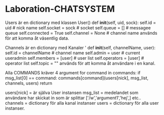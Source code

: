 # Laboration-CHATSYSTEM


Users är en dictionary med klassen User()
    def __init__(self, uid, sock):
        self.id = uid # nick name
        self.socket = sock # socket
        self.queue = [] # messagee queue
        self.connected = True
        self.channel = None # channel name
används för att komma åt väsentlig data.

Channels är en dictionary med Kanaler '
  def __init__(self, channelName, user):
        self.id = channelName # channel name
        self.admin = user # current useradmin
        self.members = [user] # user list
        self.operators = [user] # operator list
        self.topic = ""
  används för att komma åt användare i en kanal.


Alla COMMANDS kräver 4 argument 
    for command in commands:
        if msg_list[0] == command:
            commands[command](users[nick], msg_list, channels, users)
            return

users[nick] = är själva User instansen
msg_list = medelandet som användare har skickat in som är splittar ['/w','argument1','hej',] etc..
channels = dictionary för alla kanal instanser
users = dictionary för alla user instanser.
